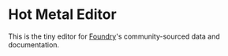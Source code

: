 # Hot Metal Editor

This is the tiny editor for [Foundry](https://d2foundry.gg)'s community-sourced data and documentation.